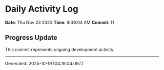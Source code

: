 # Daily Activity Log

**Date**: Thu Nov 23 2023
**Time**: 9:49:04 AM
**Commit**: 11

## Progress Update

This commit represents ongoing development activity.

---
Generated: 2025-10-19T04:19:04.097Z
